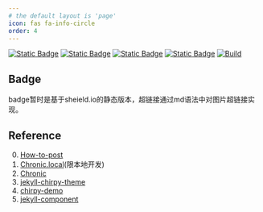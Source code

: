 ```yaml
---
# the default layout is 'page'
icon: fas fa-info-circle
order: 4
---
```


[![Static Badge](https://img.shields.io/badge/Badges-Static-55acee?style=flat&logo=shieldsdotio&logoSize=auto)](https://shields.io/badges)
[![Static Badge](https://img.shields.io/badge/simpleicons-icon-55acee?logo=simpleicons&logoSize=auto)](https://simpleicons.org/?q=shields)
[![Static Badge](https://img.shields.io/badge/chirpy--starter-template-%23181717?logo=github&logoColor=%23181717&logoSize=auto)](https://github.com/cotes2020/chirpy-starter)
[![Static Badge](https://img.shields.io/badge/Music-Next--to--you-%23FF0000?logo=applemusic&logoColor=%23FF0000)](https://www.youtube.com/watch?v=ejbazkKQhRk&list=OLAK5uy_kc8kMkDamS76dG6JZnKTSGwqqoWwjUaIw&index=11)
[![Build](https://github.com/nsgih/nsgih.github.io/actions/workflows/pages-deploy.yml/badge.svg)](#)

## Badge
badge暂时是基于sheield.io的静态版本，超链接通过md语法中对图片超链接实现。

## Reference
0. [How-to-post](http://localhost:4000/posts/write-a-new-post/)
1. [Chronic.local](http://localhost:4000/)(限本地开发)
2. [Chronic](https://nsgih.github.io/)  
3. [jekyll-chirpy-theme](https://github.com/cotes2020/jekyll-theme-chirpy)
4. [chirpy-demo](https://chirpy.cotes.page/)
5. [jekyll-component](https://github.com/jekyll/jekyll-compose)